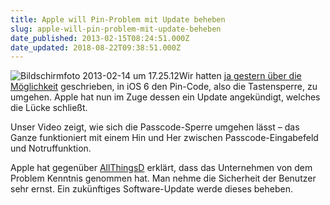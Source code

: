 ```yaml
---
title: Apple will Pin-Problem mit Update beheben
slug: apple-will-pin-problem-mit-update-beheben
date_published: 2013-02-15T08:24:51.000Z
date_updated: 2018-08-22T09:38:51.000Z
---
```


![Bildschirmfoto 2013-02-14 um 17.25.12](//picdump.thafaker.de/2013/02/Bildschirmfoto-2013-02-14-um-17.25.12-100x100.png)Wir hatten [ja gestern über die Möglichkeit](__GHOST_URL__/pin-schutz-in-ios-6-1-fehlerhaft/) geschrieben, in iOS 6 den Pin-Code, also die Tastensperre, zu umgehen. Apple hat nun im Zuge dessen ein Update angekündigt, welches die Lücke schließt. 

Unser Video zeigt, wie sich die Passcode-Sperre umgehen lässt – das Ganze funktioniert mit einem Hin und Her zwischen Passcode-Eingabefeld und Notruffunktion.

Apple hat gegenüber [AllThingsD](http://allthingsd.com/20130214/new-iphone-vulnerability-lets-anyone-bypass-passcode/) erklärt, dass das Unternehmen von dem Problem Kenntnis genommen hat. Man nehme die Sicherheit der Benutzer sehr ernst. Ein zukünftiges Software-Update werde dieses beheben.
